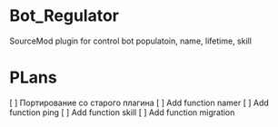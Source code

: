 # Bot_Regulator
SourceMod plugin for control bot populatoin, name, lifetime, skill

# PLans
 [ ] Портирование со старого плагина
 [ ] Add function namer
 [ ] Add function ping
 [ ] Add function skill
 [ ] Add function migration
 
